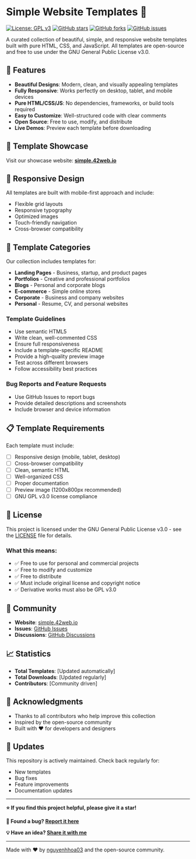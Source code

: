 # Simple Website Templates 🚀

[![License: GPL v3](https://img.shields.io/badge/License-GPLv3-blue.svg)](https://www.gnu.org/licenses/gpl-3.0)
[![GitHub stars](https://img.shields.io/github/stars/nguyenhhoa03/simple-website.svg)](https://github.com/nguyenhhoa03/simple-website/stargazers)
[![GitHub forks](https://img.shields.io/github/forks/nguyenhhoa03/simple-website.svg)](https://github.com/nguyenhhoa03/simple-website/network)
[![GitHub issues](https://img.shields.io/github/issues/nguyenhhoa03/simple-website.svg)](https://github.com/nguyenhhoa03/simple-website/issues)

A curated collection of beautiful, simple, and responsive website templates built with pure HTML, CSS, and JavaScript. All templates are open-source and free to use under the GNU General Public License v3.0.

## 🌟 Features

- **Beautiful Designs**: Modern, clean, and visually appealing templates
- **Fully Responsive**: Works perfectly on desktop, tablet, and mobile devices
- **Pure HTML/CSS/JS**: No dependencies, frameworks, or build tools required
- **Easy to Customize**: Well-structured code with clear comments
- **Open Source**: Free to use, modify, and distribute
- **Live Demos**: Preview each template before downloading

## 🎨 Template Showcase

Visit our showcase website: **[simple.42web.io](http://simple.42web.io)**

## 📱 Responsive Design

All templates are built with mobile-first approach and include:
- Flexible grid layouts
- Responsive typography
- Optimized images
- Touch-friendly navigation
- Cross-browser compatibility

## 🎯 Template Categories

Our collection includes templates for:
- **Landing Pages** - Business, startup, and product pages
- **Portfolios** - Creative and professional portfolios
- **Blogs** - Personal and corporate blogs
- **E-commerce** - Simple online stores
- **Corporate** - Business and company websites
- **Personal** - Resume, CV, and personal websites

### Template Guidelines
- Use semantic HTML5
- Write clean, well-commented CSS
- Ensure full responsiveness
- Include a template-specific README
- Provide a high-quality preview image
- Test across different browsers
- Follow accessibility best practices

### Bug Reports and Feature Requests
- Use GitHub Issues to report bugs
- Provide detailed descriptions and screenshots
- Include browser and device information

## 📋 Template Requirements

Each template must include:
- [ ] Responsive design (mobile, tablet, desktop)
- [ ] Cross-browser compatibility
- [ ] Clean, semantic HTML
- [ ] Well-organized CSS
- [ ] Proper documentation
- [ ] Preview image (1200x800px recommended)
- [ ] GNU GPL v3.0 license compliance

## 📄 License

This project is licensed under the GNU General Public License v3.0 - see the [LICENSE](LICENSE) file for details.

### What this means:
- ✅ Free to use for personal and commercial projects
- ✅ Free to modify and customize
- ✅ Free to distribute
- ✅ Must include original license and copyright notice
- ✅ Derivative works must also be GPL v3.0

## 🤝 Community

- **Website**: [simple.42web.io](http://simple.42web.io)
- **Issues**: [GitHub Issues](https://github.com/nguyenhhoa03/simple-website/issues)
- **Discussions**: [GitHub Discussions](https://github.com/nguyenhhoa03/simple-website/discussions)

## 📈 Statistics

- **Total Templates**: [Updated automatically]
- **Total Downloads**: [Updated regularly]
- **Contributors**: [Community driven]

## 🫶 Acknowledgments

- Thanks to all contributors who help improve this collection
- Inspired by the open-source community
- Built with ❤️ for developers and designers

## 🔄 Updates

This repository is actively maintained. Check back regularly for:
- New templates
- Bug fixes
- Feature improvements
- Documentation updates

---

**⭐ If you find this project helpful, please give it a star!**

**🐛 Found a bug? [Report it here](https://github.com/nguyenhhoa03/simple-website/issues)**

**💡 Have an idea? [Share it with me](mailto:nguyenhhoa03@gmail.com)**

---

Made with ❤️ by [nguyenhhoa03](https://github.com/nguyenhhoa03) and the open-source community.
